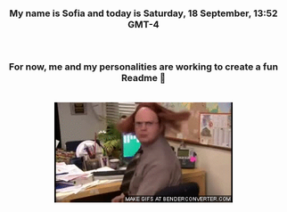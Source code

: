 


<div align="center">
<h3 >My name is Sofia and today is Saturday, 18 September, 13:52 GMT-4</h3><br>
<h3 >For now, me and my personalities are working to create a fun Readme 👋
</h3><br>
<img src='img/dwight.gif' alt='working...'/>
</div>
